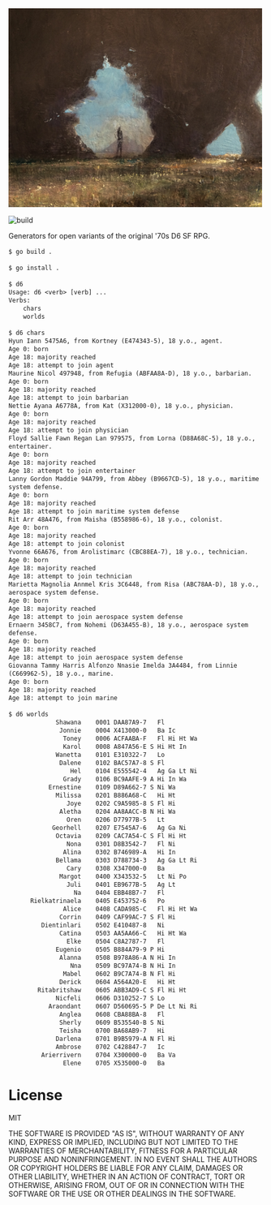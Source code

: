 
<img src="/d6.jpg" width="500">

![build](https://github.com/eigenhombre/d6/actions/workflows/build.yml/badge.svg)

Generators for open variants of the original '70s D6 SF RPG.

<!-- The following examples are autogenerated, do not change by hand! -->
<!-- BEGIN EXAMPLES -->

    
    $ go build .
    
    $ go install .
    
    $ d6
    Usage: d6 <verb> [verb] ...
    Verbs:
    	chars
    	worlds
    
    $ d6 chars
    Hyun Iann 5475A6, from Kortney (E474343-5), 18 y.o., agent.
    Age 0: born
    Age 18: majority reached
    Age 18: attempt to join agent
    Maurine Nicol 497948, from Refugia (ABFAA8A-D), 18 y.o., barbarian.
    Age 0: born
    Age 18: majority reached
    Age 18: attempt to join barbarian
    Nettie Ayana A6778A, from Kat (X312000-0), 18 y.o., physician.
    Age 0: born
    Age 18: majority reached
    Age 18: attempt to join physician
    Floyd Sallie Fawn Regan Lan 979575, from Lorna (D88A68C-5), 18 y.o., entertainer.
    Age 0: born
    Age 18: majority reached
    Age 18: attempt to join entertainer
    Lanny Gordon Maddie 94A799, from Abbey (B9667CD-5), 18 y.o., maritime system defense.
    Age 0: born
    Age 18: majority reached
    Age 18: attempt to join maritime system defense
    Rit Arr 48A476, from Maisha (B558986-6), 18 y.o., colonist.
    Age 0: born
    Age 18: majority reached
    Age 18: attempt to join colonist
    Yvonne 66A676, from Arolistimarc (CBC88EA-7), 18 y.o., technician.
    Age 0: born
    Age 18: majority reached
    Age 18: attempt to join technician
    Marietta Magnolia Annmel Kris 3C6448, from Risa (ABC78AA-D), 18 y.o., aerospace system defense.
    Age 0: born
    Age 18: majority reached
    Age 18: attempt to join aerospace system defense
    Ernaern 3458C7, from Nohemi (D63A455-B), 18 y.o., aerospace system defense.
    Age 0: born
    Age 18: majority reached
    Age 18: attempt to join aerospace system defense
    Giovanna Tammy Harris Alfonzo Nnasie Imelda 3A4484, from Linnie (C669962-5), 18 y.o., marine.
    Age 0: born
    Age 18: majority reached
    Age 18: attempt to join marine
    
    $ d6 worlds
                 Shawana    0001 DAA87A9-7   Fl
                  Jonnie    0004 X413000-0   Ba Ic
                   Toney    0006 ACFAABA-F   Fl Hi Ht Wa
                   Karol    0008 A847A56-E S Hi Ht In
                 Wanetta    0101 E310322-7   Lo
                  Dalene    0102 BAC57A7-8 S Fl
                     Hel    0104 E555542-4   Ag Ga Lt Ni
                   Grady    0106 BC9AAFE-9 A Hi In Wa
               Ernestine    0109 D89A662-7 S Ni Wa
                 Milissa    0201 B886A68-C   Hi Ht
                    Joye    0202 C9A5985-8 S Fl Hi
                  Aletha    0204 AA8AACC-B N Hi Wa
                    Oren    0206 D77977B-5   Lt
                Georhell    0207 E7545A7-6   Ag Ga Ni
                 Octavia    0209 CAC7A54-C S Fl Hi Ht
                    Nona    0301 D8B3542-7   Fl Ni
                   Alina    0302 B746989-A   Hi In
                 Bellama    0303 D788734-3   Ag Ga Lt Ri
                    Cary    0308 X347000-0   Ba
                  Margot    0400 X343532-5   Lt Ni Po
                    Juli    0401 EB9677B-5   Ag Lt
                      Na    0404 EBB48B7-7   Fl
          Rielkatrinaela    0405 E453752-6   Po
                   Alice    0408 CADA985-C   Fl Hi Ht Wa
                  Corrin    0409 CAF99AC-7 S Fl Hi
             Dientinlari    0502 E410487-8   Ni
                  Catina    0503 AA5AA66-C   Hi Ht Wa
                    Elke    0504 C8A2787-7   Fl
                 Eugenio    0505 B884A79-9 P Hi
                  Alanna    0508 B978A86-A N Hi In
                     Nna    0509 BC97A74-B N Hi In
                   Mabel    0602 B9C7A74-B N Fl Hi
                  Derick    0604 A564A20-E   Hi Ht
            Ritabritshaw    0605 ABB3AD9-C S Fl Hi Ht
                 Nicfeli    0606 D310252-7 S Lo
               Araondant    0607 D560695-5 P De Lt Ni Ri
                  Anglea    0608 CBA88BA-8   Fl
                  Sherly    0609 B535540-B S Ni
                  Teisha    0700 BA68AB9-7   Hi
                 Darlena    0701 B9B5979-A N Fl Hi
                 Ambrose    0702 C428847-7   Ic
             Arierrivern    0704 X300000-0   Ba Va
                   Elene    0705 X535000-0   Ba
    
    
    
<!-- END EXAMPLES -->


# License

MIT

THE SOFTWARE IS PROVIDED "AS IS", WITHOUT WARRANTY OF ANY KIND, EXPRESS OR
IMPLIED, INCLUDING BUT NOT LIMITED TO THE WARRANTIES OF MERCHANTABILITY,
FITNESS FOR A PARTICULAR PURPOSE AND NONINFRINGEMENT. IN NO EVENT SHALL THE
AUTHORS OR COPYRIGHT HOLDERS BE LIABLE FOR ANY CLAIM, DAMAGES OR OTHER
LIABILITY, WHETHER IN AN ACTION OF CONTRACT, TORT OR OTHERWISE, ARISING FROM,
OUT OF OR IN CONNECTION WITH THE SOFTWARE OR THE USE OR OTHER DEALINGS IN THE
SOFTWARE.
